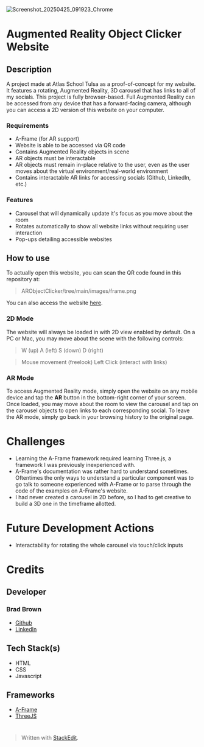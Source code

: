 ![Screenshot_20250425_091923_Chrome](https://github.com/user-attachments/assets/d7f885f6-e174-4aa3-b611-96231eeaf430)

# Augmented Reality Object Clicker Website
## Description
A project made at Atlas School Tulsa as a proof-of-concept for my website. It features a rotating, Augmented Reality, 3D carousel that has links to all of my socials. This project is fully browser-based. Full Augmented Reality can be accessed from any device that has a forward-facing camera, although you can access a 2D version of this website on your computer.
### Requirements
 - A-Frame (for AR support)
 - Website is able to be accessed via QR code
 - Contains Augmented Reality objects in scene
 - AR objects must be interactable
 - AR objects must remain in-place relative to the user, even as the user moves about the virtual environment/real-world environment
 - Contains interactable AR links for accessing socials (Github, LinkedIn, etc.)
### Features
- Carousel that will dynamically update it's focus as you move about the room
- Rotates automatically to show all website links without requiring user interaction
- Pop-ups detailing accessible websites

## How to use
To actually open this website, you can scan the QR code found in this repository at:
>ARObjectClicker/tree/main/images/frame.png

You can also access the website [here](https://maximumbloop.github.io/ARObjectClicker/).
### 2D Mode
The website will always be loaded in with 2D view enabled by default. On a PC or Mac, you may move about the scene with the following controls:
 > W (up)
 A (left)
 S (down)
 D (right)
 
 > Mouse movement (freelook)
 Left Click (interact with links)

### AR Mode
To access Augmented Reality mode, simply open the website on any mobile device and tap the **AR** button in the bottom-right corner of your screen. Once loaded, you may move about the room to view the carousel and tap on the carousel objects to open links to each corresponding social. To leave the AR mode, simply go back in your browsing history to the original page.
# Challenges
- Learning the A-Frame framework required learning Three.js, a framework I was previously inexperienced with.
- A-Frame's documentation was rather hard to understand sometimes. Oftentimes the only ways to understand a particular component was to go talk to someone experienced with A-Frame or to parse through the code of the examples on A-Frame's website.
- I had never created a carousel in 2D before, so I had to get creative to build a 3D one in the timeframe allotted.
# Future Development Actions
- Interactability for rotating the whole carousel via touch/click inputs
# Credits
## Developer
### Brad Brown
- [Github](https://github.com/MaximumBloop)
- [LinkedIn](https://www.linkedin.com/in/bradebrown/)
## Tech Stack(s)
- HTML
- CSS
- Javascript
## Frameworks
- [A-Frame](https://aframe.io/)
- [ThreeJS](https://threejs.org/)
#
> Written with [StackEdit](https://stackedit.io/).
